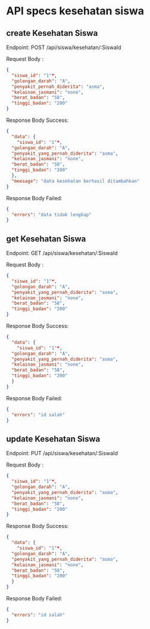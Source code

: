 # API specs kesehatan siswa

## create Kesehatan Siswa

Endpoint: POST /api/siswa/kesehatan/:SiswaId

Request Body :

```json
{
  "siswa_id": "1"*,
  "golongan_darah": "A",
  "penyakit_pernah_diderita": "asma",
  "kelainan_jasmani": "none",
  "berat_badan": "58",
  "tinggi_badan": "200"
}
```

Response Body Success:

```json
{
  "data": {
    "siswa_id": "1"*,
  "golongan_darah": "A",
  "penyakit_yang_pernah_diderita": "asma",
  "kelainan_jasmani": "none",
  "berat_badan": "58",
  "tinggi_badan": "200"
  },
  "meesage": "data kesehatan berhasil ditambahkan"
}
```

Response Body Failed:

```json
{
  "errors": "data tidak lengkap"
}
```

## get Kesehatan Siswa

Endpoint: GET /api/siswa/kesehatan/:SiswaId

Request Body :

```json
{
  "siswa_id": "1"*,
  "golongan_darah": "A",
  "penyakit_yang_pernah_diderita": "asma",
  "kelainan_jasmani": "none",
  "berat_badan": "58",
  "tinggi_badan": "200"
}
```

Response Body Success:

```json
{
  "data": {
    "siswa_id": "1"*,
  "golongan_darah": "A",
  "penyakit_yang_pernah_diderita": "asma",
  "kelainan_jasmani": "none",
  "berat_badan": "58",
  "tinggi_badan": "200"
  }
}
```

Response Body Failed:

```json
{
  "errors": "id salah"
}
```

## update Kesehatan Siswa

Endpoint: PUT /api/siswa/kesehatan/:SiswaId

Request Body :

```json
{
  "siswa_id": "1"*,
  "golongan_darah": "A",
  "penyakit_yang_pernah_diderita": "asma",
  "kelainan_jasmani": "none",
  "berat_badan": "58",
  "tinggi_badan": "200"
}
```

Response Body Success:

```json
{
  "data": {
    "siswa_id": "1"*,
  "golongan_darah": "A",
  "penyakit_yang_pernah_diderita": "asma",
  "kelainan_jasmani": "none",
  "berat_badan": "58",
  "tinggi_badan": "200"
  }
}
```

Response Body Failed:

```json
{
  "errors": "id salah"
}
```
